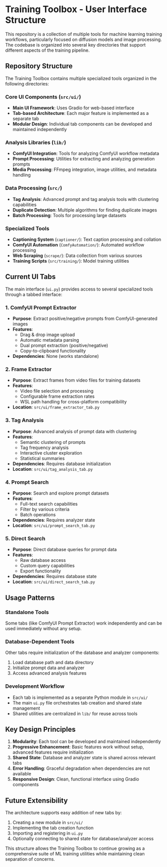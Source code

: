 # Training Toolbox - User Interface Structure

This repository is a collection of multiple tools for machine learning training workflows, particularly focused on diffusion models and image processing. The codebase is organized into several key directories that support different aspects of the training pipeline.

## Repository Structure

The Training Toolbox contains multiple specialized tools organized in the following directories:

### Core UI Components (`src/ui/`)
- **Main UI Framework**: Uses Gradio for web-based interface
- **Tab-based Architecture**: Each major feature is implemented as a separate tab
- **Modular Design**: Individual tab components can be developed and maintained independently

### Analysis Libraries (`lib/`)
- **ComfyUI Integration**: Tools for analyzing ComfyUI workflow metadata
- **Prompt Processing**: Utilities for extracting and analyzing generation prompts
- **Media Processing**: FFmpeg integration, image utilities, and metadata handling

### Data Processing (`src/`)
- **Tag Analysis**: Advanced prompt and tag analysis tools with clustering capabilities
- **Duplicate Detection**: Multiple algorithms for finding duplicate images
- **Batch Processing**: Tools for processing large datasets

### Specialized Tools
- **Captioning System** (`captioner/`): Text caption processing and collation
- **ComfyUI Automation** (`ComfyAutomation/`): Automated workflow processing
- **Web Scraping** (`scrape/`): Data collection from various sources
- **Training Scripts** (`src/training/`): Model training utilities

## Current UI Tabs

The main interface (`ui.py`) provides access to several specialized tools through a tabbed interface:

### 1. ComfyUI Prompt Extractor
- **Purpose**: Extract positive/negative prompts from ComfyUI-generated images
- **Features**: 
  - Drag & drop image upload
  - Automatic metadata parsing
  - Dual prompt extraction (positive/negative)
  - Copy-to-clipboard functionality
- **Dependencies**: None (works standalone)

### 2. Frame Extractor
- **Purpose**: Extract frames from video files for training datasets
- **Features**:
  - Video file selection and processing
  - Configurable frame extraction rates
  - WSL path handling for cross-platform compatibility
- **Location**: `src/ui/frame_extractor_tab.py`

### 3. Tag Analysis
- **Purpose**: Advanced analysis of prompt data with clustering
- **Features**:
  - Semantic clustering of prompts
  - Tag frequency analysis
  - Interactive cluster exploration
  - Statistical summaries
- **Dependencies**: Requires database initialization
- **Location**: `src/ui/tag_analysis_tab.py`

### 4. Prompt Search
- **Purpose**: Search and explore prompt datasets
- **Features**:
  - Full-text search capabilities
  - Filter by various criteria
  - Batch operations
- **Dependencies**: Requires analyzer state
- **Location**: `src/ui/prompt_search_tab.py`

### 5. Direct Search
- **Purpose**: Direct database queries for prompt data
- **Features**:
  - Raw database access
  - Custom query capabilities
  - Export functionality
- **Dependencies**: Requires database state
- **Location**: `src/ui/direct_search_tab.py`

## Usage Patterns

### Standalone Tools
Some tabs (like ComfyUI Prompt Extractor) work independently and can be used immediately without any setup.

### Database-Dependent Tools
Other tabs require initialization of the database and analyzer components:
1. Load database path and data directory
2. Initialize prompt data and analyzer
3. Access advanced analysis features

### Development Workflow
- Each tab is implemented as a separate Python module in `src/ui/`
- The main `ui.py` file orchestrates tab creation and shared state management
- Shared utilities are centralized in `lib/` for reuse across tools

## Key Design Principles

1. **Modularity**: Each tool can be developed and maintained independently
2. **Progressive Enhancement**: Basic features work without setup, advanced features require initialization
3. **Shared State**: Database and analyzer state is shared across relevant tabs
4. **Error Handling**: Graceful degradation when dependencies are not available
5. **Responsive Design**: Clean, functional interface using Gradio components

## Future Extensibility

The architecture supports easy addition of new tabs by:
1. Creating a new module in `src/ui/`
2. Implementing the tab creation function
3. Importing and registering in `ui.py`
4. Optionally connecting to shared state for database/analyzer access

This structure allows the Training Toolbox to continue growing as a comprehensive suite of ML training utilities while maintaining clean separation of concerns.